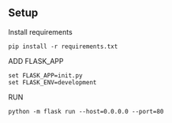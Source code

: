 Setup
------

Install requirements

    pip install -r requirements.txt

ADD FLASK_APP

    set FLASK_APP=init.py
    set FLASK_ENV=development

RUN

    python -m flask run --host=0.0.0.0 --port=80